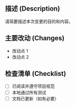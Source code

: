 <!--
感谢您提交 PR！在提交前，请确保已阅读并遵守项目的 Snow 项目 Git 管理规范。
https://gitee.com/jcnc-org/snow/blob/main/doc/Git-Management/Git-Management.md
提交 PR 后，请根据实际情况删除不适用的项。

1. 请在右侧面板中：
    - 关联 Issue
    - 选择 PR 类型（bug 修复 / 新功能 / 文档 / 优化 等）
    - 添加必要的标签和审查人
    - 请添加里程碑
    - 如必要请设置优先级

2. 在下面的“检查清单”里，用 `- [x]` 标记已完成，用 `- [ ]` 标记未完成。例如：  
   - [x] 已阅读并遵守项目规范  
   - [ ] 本地通过所有测试  
   - [ ] 文档已更新（如有必要）

3. 确认所有勾选项都已完成后，再创建 Pull Request。

感谢你的配合！🙏
-->

## 描述 (Description)

请简要描述本次变更的目的和内容。

## 主要改动 (Changes)

- 改动点 1
- 改动点 2

## 检查清单 (Checklist)

- [ ] 已阅读并遵守项目规范
- [ ] 本地通过所有测试
- [ ] 文档已更新（如有必要）  
